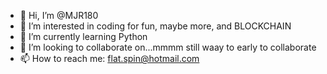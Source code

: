 - 👋 Hi, I’m @MJR180
- 👀 I’m interested in coding for fun, maybe more, and BLOCKCHAIN
- 🌱 I’m currently learning Python
- 💞️ I’m looking to collaborate on...mmmm still waay to early to collaborate
- 📫 How to reach me: flat.spin@hotmail.com

<!---
MJR180/MJR180 is a ✨ special ✨ repository because its `README.md` (this file) appears on your GitHub profile.
You can click the Preview link to take a look at your changes.
--->
